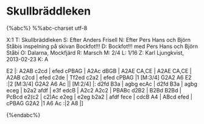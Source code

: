 # Skullbräddleken

{%abc%}
%%abc-charset utf-8

X:1
T: Skullbräddleken
S: Efter Anders Frisell
N: Efter Pers Hans och Björn Ståbis inspelning på skivan Bockfot!!!
D: Bockfot!!! med Pers Hans och Björn Ståbi
O: Dalarna, Mockfjärd
R: Marsch
M: 2/4
L: 1/16
Z: Karl Ljungkvist, 2013-02-23
K: A

E2 |: A2AB c2cd | efed cPBAG | A2Ac dBGB | A2AE CA,CE |
 A2AE CA,CE | A2AB c2cd | efed c2de | Tf2ed c2a2 | efed cPBAG |1 [M:3/4] G2A2 A6 E2 :|2 [M:3/4] G2A2 A6 Ac ||
[M:2/4] |: d2fd B3a | agbg ecAc | d2fd B3a | agbg eceg |
  b2a2 afdf | e3f edcB | A2c2 A2c2 | PBABc d2B2 | B2Bd B2Bd | PcBcd e2(c2 | c2)Ac e2eg |
  e2eg b2a2 | afdf fece | cdcB  A4 | ABcd efed | cPBAG G2A2 |1 A6 Ac :|2 A8 |]

{%endabc%}
